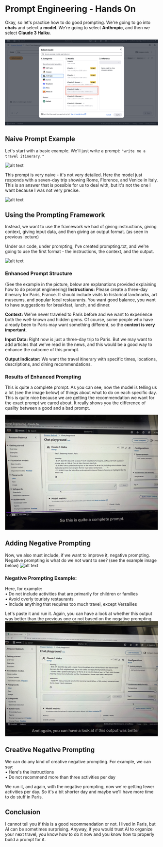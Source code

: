 # Prompt Engineering - Hands On

Okay, so let's practice how to do good prompting. We're going to go into **chats** and select a **model**. We're going to select **Anthropic**, and then we select **Claude 3 Haiku**.

![alt text](image-19.png)

## **Naive Prompt Example**

Let's start with a basic example. We'll just write a prompt: `"write me a travel itinerary."`

![alt text](IMG_9270.jpeg)

This prompt is very naive - it's not very detailed. Here the model just responds with a seven-day trip showing Rome, Florence, and Venice in Italy. This is an answer that is possible for us to deal with, but it's not the one I want because I was not very precise.

![alt text](IMG_9271.jpeg)

## **Using the Prompting Framework**

Instead, we want to use the framework we had of giving instructions, giving context, giving input data, and then giving an output format. (as seen in previous lecture)

Under our code, under prompting, I've created prompting.txt, and we're going to use the first format - the instructions, the context, and the output.

![alt text](IMG_9272.jpeg)

### **Enhanced Prompt Structure**
(See the example in the picture, below are explanations provided explaining how to do prompt engineering)
**Instructions:**
Please create a three-day itinerary for Paris, France. It should include visits to historical landmarks, art museums, and popular local restaurants. You want good balance, you want to have suggestions for breakfast, lunch, and dinner.

**Context:**
We've never traveled to Paris before and we want to experience both the well-known and hidden gems. Of course, some people who have already been to Paris may want something different, so the **context is very important**.

**Input Data:**
Right now is just a three-day trip to Paris. But we may want to add articles that we've read in the news, and this would be a good way to enhance the outcome of this prompt.

**Output Indicator:**
We want the travel itinerary with specific times, locations, descriptions, and dining recommendations.

### **Results of Enhanced Prompting**

This is quite a complete prompt. As you can see, now the model is telling us a lot (see the image below) of things about what to do on each specific day. This is quite nice because we are getting the recommendation we want for the exact prompt we cared about. It really shows you the difference of quality between a good and a bad prompt.

![alt text](IMG_9273.jpeg)

## **Adding Negative Prompting**

Now, we also must include, if we want to improve it, negative prompting. Negative prompting is what do we not want to see? (see the example image below)
![alt text](IMG_9274.jpeg)

### **Negative Prompting Example:**

Here, for example:<br>
• Do not include activities that are primarily for children or families<br>
• Avoid overly touristy restaurants  <br>
• Include anything that requires too much travel, except Versailles<br>

Let's paste it and run it. Again, you can have a look at whether this output was better than the previous one or not based on the negative prompting.
![alt text](IMG_9275.jpeg)

## **Creative Negative Prompting**

We can do any kind of creative negative prompting. For example, we can say:<br>
• Here's the instructions<br>
• Do not recommend more than three activities per day<br>

We run it, and again, with the negative prompting, now we're getting fewer activities per day. So it's a bit shorter day and maybe we'll have more time to do stuff in Paris.

## **Conclusion**

I cannot tell you if this is a good recommendation or not. I lived in Paris, but AI can be sometimes surprising. Anyway, if you would trust AI to organize your next travel, you know how to do it now and you know how to properly build a prompt for it.